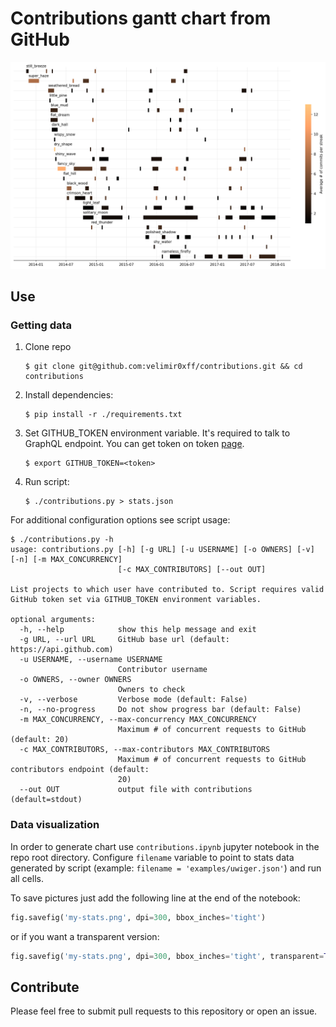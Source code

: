 # Contributions gantt chart from GitHub

[![Contributions chart](examples/velimir-top20-tr.png)](examples/velimir-top20.png)

## Use

### Getting data

1. Clone repo
   ```
   $ git clone git@github.com:velimir0xff/contributions.git && cd contributions
   ```
2. Install dependencies:
   ```
   $ pip install -r ./requirements.txt
   ```
3. Set GITHUB_TOKEN environment variable. It's required to talk to GraphQL endpoint. You can get token on token [page](https://github.com/settings/tokens).
   ```
   $ export GITHUB_TOKEN=<token>
   ```
4. Run script:
   ```
   $ ./contributions.py > stats.json
   ```

For additional configuration options see script usage:
```
$ ./contributions.py -h
usage: contributions.py [-h] [-g URL] [-u USERNAME] [-o OWNERS] [-v] [-n] [-m MAX_CONCURRENCY]
                        [-c MAX_CONTRIBUTORS] [--out OUT]

List projects to which user have contributed to. Script requires valid GitHub token set via GITHUB_TOKEN environment variables.

optional arguments:
  -h, --help            show this help message and exit
  -g URL, --url URL     GitHub base url (default: https://api.github.com)
  -u USERNAME, --username USERNAME
                        Contributor username
  -o OWNERS, --owner OWNERS
                        Owners to check
  -v, --verbose         Verbose mode (default: False)
  -n, --no-progress     Do not show progress bar (default: False)
  -m MAX_CONCURRENCY, --max-concurrency MAX_CONCURRENCY
                        Maximum # of concurrent requests to GitHub (default: 20)
  -c MAX_CONTRIBUTORS, --max-contributors MAX_CONTRIBUTORS
                        Maximum # of concurrent requests to GitHub contributors endpoint (default:
                        20)
  --out OUT             output file with contributions (default=stdout)
```

### Data visualization

In order to generate chart use `contributions.ipynb` jupyter notebook in the repo root directory.
Configure `filename` variable to point to stats data generated by script (example: `filename = 'examples/uwiger.json'`) and run all cells.

To save pictures just add the following line at the end of the notebook:
```python
fig.savefig('my-stats.png', dpi=300, bbox_inches='tight')
```

or if you want a transparent version:
```python
fig.savefig('my-stats.png', dpi=300, bbox_inches='tight', transparent=True)
```

## Contribute

Please feel free to submit pull requests to this repository or open an issue.
